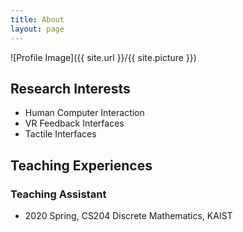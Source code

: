 ```yaml
---
title: About
layout: page
---
```

![Profile Image]({{ site.url }}/{{ site.picture }})

<h2>Research Interests</h2>

<ul>
	<li>Human Computer Interaction</li>
	<li>VR Feedback Interfaces</li>
	<li>Tactile Interfaces</li>
</ul>

<h2>Teaching Experiences</h2>

<h3>Teaching Assistant</h3>

<ul>
	<li>2020 Spring, CS204 Discrete Mathematics, KAIST</li>
</ul>
